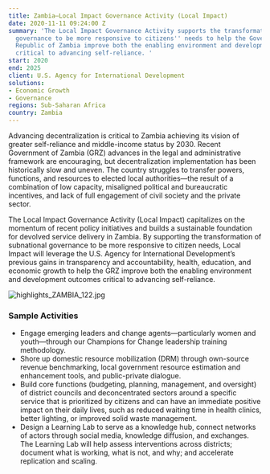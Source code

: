 ```yaml
---
title: Zambia—Local Impact Governance Activity (Local Impact)
date: 2020-11-11 09:24:00 Z
summary: 'The Local Impact Governance Activity supports the transformation of subnational
  governance to be more responsive to citizens'' needs to help the Government of the
  Republic of Zambia improve both the enabling environment and development outcomes
  critical to advancing self-reliance. '
start: 2020
end: 2025
client: U.S. Agency for International Development
solutions:
- Economic Growth
- Governance
regions: Sub-Saharan Africa
country: Zambia
---
```


Advancing decentralization is critical to Zambia achieving its vision of greater self-reliance and middle-income status by 2030. Recent Government of Zambia (GRZ) advances in the legal and administrative framework are encouraging, but decentralization implementation has been historically slow and uneven. The country struggles to transfer powers, functions, and resources to elected local authorities—the result of a combination of low capacity, misaligned political and bureaucratic incentives, and lack of full engagement of civil society and the private sector.

The Local Impact Governance Activity (Local Impact) capitalizes on the momentum of recent policy initiatives and builds a sustainable foundation for devolved service delivery in Zambia. By supporting the transformation of subnational governance to be more responsive to citizen needs, Local Impact will leverage the U.S. Agency for International Development’s previous gains in transparency and accountability, health, education, and economic growth to help the GRZ improve both the enabling environment and development outcomes critical to advancing self-reliance. 
 
![highlights_ZAMBIA_122.jpg](/uploads/highlights_ZAMBIA_122.jpg)
 
### Sample Activities

* Engage emerging leaders and change agents—particularly women and youth—through our Champions for Change leadership training methodology.
* Shore up domestic resource mobilization (DRM) through own-source revenue benchmarking, local government resource estimation and enhancement tools, and public-private dialogue. 
* Build core functions (budgeting, planning, management, and oversight) of district councils and deconcentrated sectors around a specific service that is prioritized by citizens and can have an immediate positive impact on their daily lives, such as reduced waiting time in health clinics, better lighting, or improved solid waste management. 
* Design a Learning Lab to serve as a knowledge hub, connect networks of actors through social media, knowledge diffusion, and exchanges. The Learning Lab will help assess interventions across districts; document what is working, what is not, and why; and accelerate replication and scaling. 
